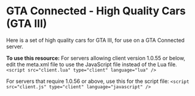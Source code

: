 # GTA Connected - High Quality Cars (GTA III)

Here is a set of high quality cars for GTA III, for use on a GTA Connected server.

**To use this resource:**
For servers allowing client version 1.0.55 or below, edit the meta.xml file to use the JavaScript file instead of the Lua file.
`<script src="client.lua" type="client" language="lua" />`

For servers that require 1.0.56 or above, use this for the script file:
`<script src="client.js" type="client" language="javascript" />`
